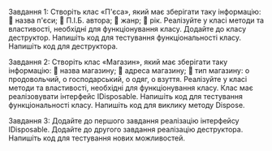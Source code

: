 Завдання 1:
Створіть клас «П'єса», який має зберігати таку інформацію:
 назва п'єси;
 П.І.Б. автора;
 жанр;
 рік.
Реалізуйте у класі методи та властивості, необхідні для
функціонування класу.
Додайте до класу деструктор. Напишіть код для тестування
функціональності класу.
Напишіть код для деструктора.

Завдання 2:
Створіть клас «Магазин», який має зберігати таку інформацію:
 назва магазину;
 адреса магазину;
 тип магазину:
o продовольчий,
o господарський,
o одяг,
o взуття.
Реалізуйте у класі методи та властивості, необхідні для
функціонування класу.
Клас має реалізовувати інтерфейс IDisposable. Напишіть код для
тестування функціональності класу.
Напишіть код для виклику методу Dispose.

Завдання 3:
Додайте до першого завдання реалізацію інтерфейсу IDisposable.
Додайте до другого завдання реалізацію деструктора. Напишіть
код для тестування нових можливостей.
